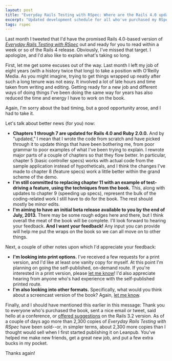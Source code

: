 ```yaml
---
layout: post
title: "Everyday Rails Testing with RSpec: Where are the Rails 4.0 updates?"
excerpt: "Updated development schedule for all who've purchased my RSpec book. Short answer: They're coming!"
tags: rspec
---
```


Last month I tweeted that I'd have the promised Rails 4.0-based version of *[Everyday Rails Testing with RSpec](https://leanpub.com/everydayrailsrspec)* out and ready for you to read within a week or so of the Rails 4 release. Obviously, I've missed that target. I apologize, and I'd also like to explain what's taking so long.

First, let me get some excuses out of the way. Last month I left my job of eight years (with a history twice that long) to take a position with O'Reilly Media. As you might imagine, trying to get things wrapped up neatly after such a long tenure was not easy. It involved a lot of late hours and time taken from writing and editing. Getting ready for a new job and different ways of doing things I've been doing the same way for years has also reduced the time and energy I have to work on the book.

Again, I'm sorry about the bad timing, but a good opportunity arose, and I had to take it.

Let's talk about better news (for you) now:

- **Chapters 1 through 7 are updated for Rails 4.0 and Ruby 2.0.0.** And by "updated," I mean that I wrote the code from scratch and have picked through it to update things that have been bothering me, from poor grammar to poor examples of what I've been trying to explain. I rewrote major parts of a couple of chapters so that they flow better. In particular, chapter 5 (basic controller specs) works with actual code from the sample application instead of hypotheticals, and I think the changes I've made to chapter 8 (feature specs) work a little better within the grand scheme of the demo.
- **I'm still committed to replacing chapter 11 with an example of test-driving a feature, using the techniques from the book.** This, along with updates to chapter 9 (speeding up specs), represent the bulk of the coding-related work I still have to do for the book. The rest should mostly be minor edits.
- **I'm aiming to have an initial beta release available to you by the end of July, 2013.** There may be some rough edges here and there, but I think overall the meat of the book will be complete. I'll look forward to hearing your feedback. **And I want your feedback!** Any input you can provide will help me put the wraps on the book so we can all move on to other things.

Next, a couple of other notes upon which I'd appreciate your feedback:

- **I'm looking into print options.** I've received a few requests for a print version, and I'd like at least one vanity copy for myself. At this point I'm planning on going the self-published, on-demand route. If you're interested in a print version, please [let me know](/contact.html)! I'd also appreciate hearing from anyone who's had experience with the self-published printed route.
- **I'm also looking into other formats.** Specifically, what would you think about a screencast version of the book? Again, [let me know](/contact.html).

Finally, and I should have mentioned this earlier in this message: Thank you to everyone who's purchased the book, sent a nice email or tweet, said hello at a conference, or [offered suggestions](https://github.com/ruralocity/everyday_rails_rspec_rails_3_2/issues?state=open) on the Rails 3.2 version. As of a couple of days ago more than 2,300 copies of *Everyday Rails Testing with RSpec* have been sold--or, in simpler terms, about 2,300 more copies than I thought would sell when I first started publishing it on Leanpub. You've helped me make new friends, get a great new job, and put a few extra bucks in my pocket.

Thanks again!